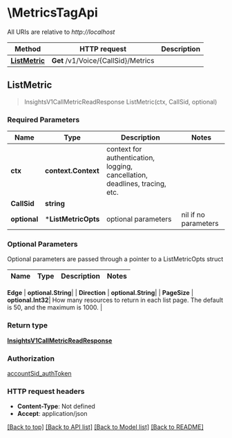 # \MetricsTagApi

All URIs are relative to *http://localhost*

Method | HTTP request | Description
------------- | ------------- | -------------
[**ListMetric**](MetricsTagApi.md#ListMetric) | **Get** /v1/Voice/{CallSid}/Metrics | 



## ListMetric

> InsightsV1CallMetricReadResponse ListMetric(ctx, CallSid, optional)



### Required Parameters


Name | Type | Description  | Notes
------------- | ------------- | ------------- | -------------
**ctx** | **context.Context** | context for authentication, logging, cancellation, deadlines, tracing, etc.
**CallSid** | **string**|  | 
 **optional** | ***ListMetricOpts** | optional parameters | nil if no parameters

### Optional Parameters

Optional parameters are passed through a pointer to a ListMetricOpts struct
 

Name | Type | Description  | Notes
------------- | ------------- | ------------- | -------------

 **Edge** | **optional.String**|  | 
 **Direction** | **optional.String**|  | 
 **PageSize** | **optional.Int32**| How many resources to return in each list page. The default is 50, and the maximum is 1000. | 

### Return type

[**InsightsV1CallMetricReadResponse**](insights_v1_call_metricReadResponse.md)

### Authorization

[accountSid_authToken](../README.md#accountSid_authToken)

### HTTP request headers

- **Content-Type**: Not defined
- **Accept**: application/json

[[Back to top]](#) [[Back to API list]](../README.md#documentation-for-api-endpoints)
[[Back to Model list]](../README.md#documentation-for-models)
[[Back to README]](../README.md)

